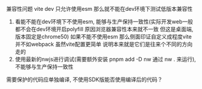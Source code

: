 兼容性问题
vite dev 只允许使用esm 那么就不能在dev环境下测试低版本兼容性
1. 看能不能在dev环境下不使用esm, 能够与生产保持一致性(实际开发web一般都不会在dev环境开启polyfill 原因浏览器兼容性本来就不一致 但这是桌面端, 版本固定是chrome50) 如果不能不使用esm 那么侧面印证自定义成程度vite并不如webpack 虽然vite配置更简单 说明本来就是它们是往来个不同的方向走的
2. 使用最新的nwjs进行调试(需要额外安装 pnpm add -D nw 通过 nw . 来运行), 不能够与生产保持一致性


需要保护的代码应单独编译, 不使用SDK版能否使用编译后的代码？
